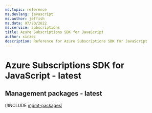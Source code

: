 ```yaml
---
ms.topic: reference
ms.devlang: javascript
ms.author: jeffish
ms.data: 07/20/2022
ms.service: subscriptions
title: Azure Subscriptions SDK for JavaScript
author: xirzec
description: Reference for Azure Subscriptions SDK for JavaScript
---
```

# Azure Subscriptions SDK for JavaScript - latest

## Management packages - latest
[!INCLUDE [mgmt-packages](subscriptions-mgmt-index.md)]
